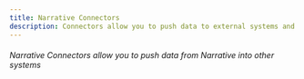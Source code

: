 ```yaml
---
title: Narrative Connectors
description: Connectors allow you to push data to external systems and platforms
---
```


###### Narrative Connectors allow you to push data from Narrative into other systems
